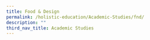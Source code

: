 ```yaml
---
title: Food & Design
permalink: /holistic-education/Academic-Studies/fnd/
description: ""
third_nav_title: Academic Studies
---
```

